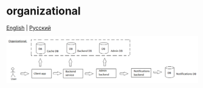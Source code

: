# organizational

[English](organizational.md) | [Русский](organizational.ru.md)

![organizational_overall](../img/organizational_overall.png)
